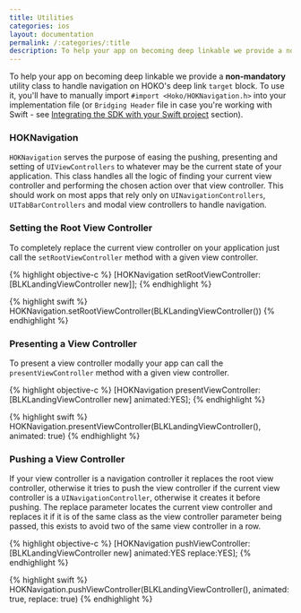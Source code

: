 ```yaml
---
title: Utilities
categories: ios
layout: documentation
permalink: /:categories/:title
description: To help your app on becoming deep linkable we provide a non-mandatory utility class to handle navigation on HOKO’s deep link target block.
---
```


To help your app on becoming deep linkable we provide a **non-mandatory** utility class to handle navigation on HOKO's deep link `target` block. To use it, you'll have to manually import `#import <Hoko/HOKNavigation.h>` into your implementation file (or `Bridging Header` file in case you're working with Swift - see [Integrating the SDK with your Swift project](http://support.hokolinks.com/quickstart/ios/#integrating-the-sdk-with-your-swift-project) section).

### HOKNavigation

`HOKNavigation` serves the purpose of easing the pushing, presenting and setting of `UIViewControllers` to whatever may be the current state of your application. This class handles all the logic of finding your current view controller and performing the chosen action over that view controller. This should work on most apps that rely only on `UINavigationControllers`, `UITabBarControllers` and modal view controllers to handle navigation.

### Setting the Root View Controller

To completely replace the current view controller on your application just call the `setRootViewController` method with a given view controller.

{% highlight objective-c %}
[HOKNavigation setRootViewController:[BLKLandingViewController new]];
{% endhighlight %}


{% highlight swift %}
HOKNavigation.setRootViewController(BLKLandingViewController())
{% endhighlight %}


### Presenting a View Controller

To present a view controller modally your app can call the `presentViewController` method with a given view controller.

{% highlight objective-c %}
[HOKNavigation presentViewController:[BLKLandingViewController new] animated:YES];
{% endhighlight %}

{% highlight swift %}
HOKNavigation.presentViewController(BLKLandingViewController(), animated: true)
{% endhighlight %}

### Pushing a View Controller

If your view controller is a navigation controller it replaces the root view controller, otherwise it tries to push the view controller  if the current view controller is a `UINavigationController`, otherwise it creates it before pushing. The replace parameter locates the current view controller and replaces it if it is of the same class as the view controller parameter being passed, this exists to avoid two of the same view controller in a row.

{% highlight objective-c %}
[HOKNavigation pushViewController:[BLKLandingViewController new] animated:YES replace:YES];
{% endhighlight %}

{% highlight swift %}
HOKNavigation.pushViewController(BLKLandingViewController(), animated: true, replace: true)
{% endhighlight %}
